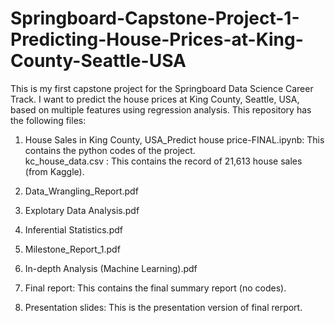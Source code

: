 # Springboard-Capstone-Project-1-Predicting-House-Prices-at-King-County-Seattle-USA

This is my first capstone project for the Springboard Data Science Career Track. I want to predict the house prices at King County, Seattle, USA, based on multiple features using regression analysis.  This repository has the following files:

1.  House Sales in King County, USA_Predict house price-FINAL.ipynb: This contains the python codes of the project.  
     kc_house_data.csv : This contains the record of 21,613 house sales (from Kaggle).  
     
2.  Data_Wrangling_Report.pdf  

3.  Explotary Data Analysis.pdf  

4.  Inferential Statistics.pdf  

5.  Milestone_Report_1.pdf  

6.  In-depth Analysis (Machine Learning).pdf  

7.  Final report: This contains the final summary report (no codes).  

8.  Presentation slides: This is the presentation version of final rerport.


